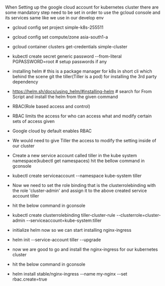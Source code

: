 When Setting up the google cloud account for kubernetes cluster
there are some mandatory step need to be set in order to use the gcloud console and its services same like we use in our develop env

- gcloud config set project simple-k8s-255511
- gcloud config set compute/zone asia-south1-a
- gcloud container clusters get-credentials simple-cluster
- kubectl create secret generic password --from-literal PGPASSWORD=root # setup passwords if any
- installing helm # this is a package manager for k8s in short cli which behind the scene git the tiller(Tiller is a pod) for installing the 3rd party dependency
- https://helm.sh/docs/using_helm/#installing-helm # search for From Script and install the helm from the given command
- RBAC(Role based access and control)
- RBAC limits the access for who can access what and modify certain sets of access given
- Google cloud by default enables RBAC
- We would need to give Tiller the access to modify the setting inside of our cluster
- Create a new service account called tiller in the kube system namespace(kubectl get namespaces) hit the bellow command in gconsole

- kubectl create serviceaccount --namespace kube-system tiller

- Now we need to set the role binding that is the clusterrolebinding with the role 'cluster-admin' and assign it to the above created service account tiller
- hit the below command in gconsole

- kubectl create clusterrolebinding tiller-cluster-rule --clusterrole=cluster-admin --serviceaccount=kube-system:tiller

- initialize helm now so we can start installing nginx-ingress

- helm init --service-account tiller --upgrade

- now we are good to go and install the nginx-ingress for our kubernetes cluster
- hit the below command in gconsole

- helm install stable/nginx-ingress --name my-nginx --set rbac.create=true

